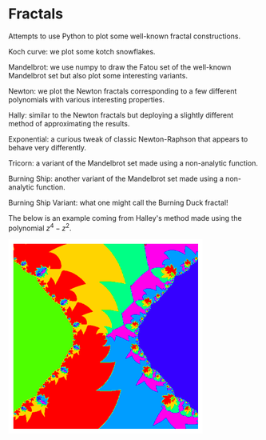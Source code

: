 # Fractals
Attempts to use Python to plot some well-known fractal constructions.

Koch curve: we plot some kotch snowflakes.

Mandelbrot: we use numpy to draw the Fatou set of the well-known Mandelbrot set but also plot some interesting variants.

Newton: we plot the Newton fractals corresponding to a few different polynomials with various interesting properties. 

Hally: similar to the Newton fractals but deploying a slightly different method of approximating the results. 

Exponential: a curious tweak of classic Newton-Raphson that appears to behave very differently.

Tricorn: a variant of the Mandelbrot set made using a non-analytic function.

Burning Ship: another variant of the Mandelbrot set made using a non-analytic function.

Burning Ship Variant: what one might call the Burning Duck fractal!

The below is an example coming from Halley's method made using the polynomial $z^4-z^2$.

![Halley Fractal](https://github.com/MathmoBen/Fractals/blob/main/Hally.png)
